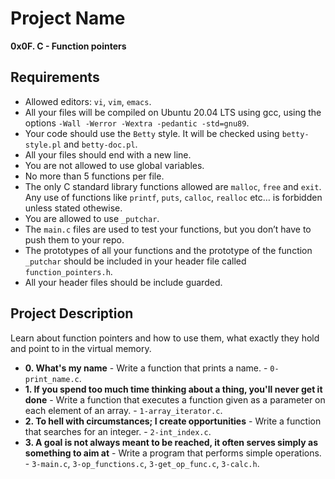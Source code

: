 # Project Name
**0x0F. C - Function pointers**

##  Requirements
*   Allowed editors: `vi`, `vim`, `emacs`.
*   All your files will be compiled on Ubuntu 20.04 LTS using gcc, using the options `-Wall -Werror -Wextra -pedantic -std=gnu89`.
*   Your code should use the `Betty` style. It will be checked using `betty-style.pl` and `betty-doc.pl`.
*   All your files should end with a new line.
*   You are not allowed to use global variables.
*   No more than 5 functions per file.
*   The only C standard library functions allowed are `malloc`, `free` and `exit`. Any use of functions like `printf`, `puts`, `calloc`, `realloc` etc… is forbidden unless stated othewise.
*   You are allowed to use `_putchar`.
*   The `main.c` files are used to test your functions, but you don’t have to push them to your repo.
*   The prototypes of all your functions and the prototype of the function `_putchar` should be included in your header file called `function_pointers.h`.
*   All your header files should be include guarded.


## Project Description
Learn about function pointers and how to use them, what exactly they hold and point to in the virtual memory.

* **0. What's my name** - Write a function that prints a name. - `0-print_name.c`.
* **1. If you spend too much time thinking about a thing, you'll never get it done** - Write a function that executes a function given as a parameter on each element of an array. - `1-array_iterator.c`.
* **2. To hell with circumstances; I create opportunities** - Write a function that searches for an integer. - `2-int_index.c`.
* **3. A goal is not always meant to be reached, it often serves simply as something to aim at** - Write a program that performs simple operations. - `3-main.c`, `3-op_functions.c`, `3-get_op_func.c`, `3-calc.h`.
